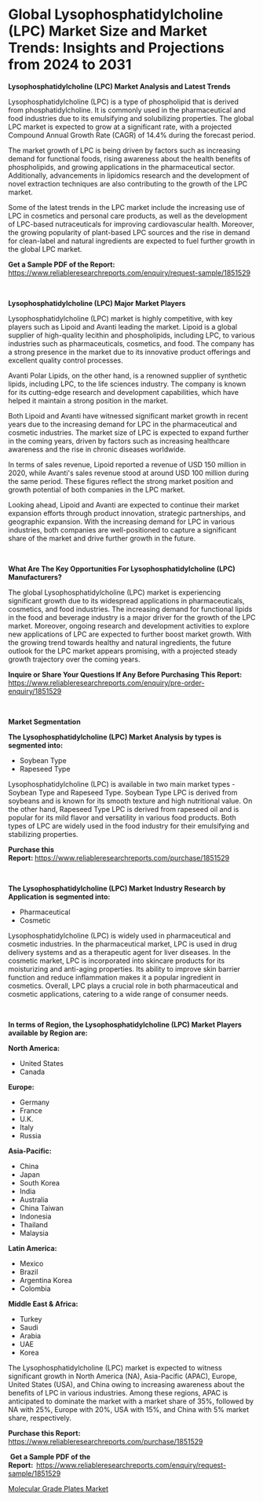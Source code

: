 <p><h1>Global Lysophosphatidylcholine (LPC) Market Size and Market Trends: Insights and Projections from 2024 to 2031</h1></p><p><strong>Lysophosphatidylcholine (LPC) Market Analysis and Latest Trends</strong></p>
<p><p>Lysophosphatidylcholine (LPC) is a type of phospholipid that is derived from phosphatidylcholine. It is commonly used in the pharmaceutical and food industries due to its emulsifying and solubilizing properties. The global LPC market is expected to grow at a significant rate, with a projected Compound Annual Growth Rate (CAGR) of 14.4% during the forecast period.</p><p>The market growth of LPC is being driven by factors such as increasing demand for functional foods, rising awareness about the health benefits of phospholipids, and growing applications in the pharmaceutical sector. Additionally, advancements in lipidomics research and the development of novel extraction techniques are also contributing to the growth of the LPC market.</p><p>Some of the latest trends in the LPC market include the increasing use of LPC in cosmetics and personal care products, as well as the development of LPC-based nutraceuticals for improving cardiovascular health. Moreover, the growing popularity of plant-based LPC sources and the rise in demand for clean-label and natural ingredients are expected to fuel further growth in the global LPC market.</p></p>
<p><strong>Get a Sample PDF of the Report:&nbsp;</strong> <a href="https://www.reliableresearchreports.com/enquiry/request-sample/1851529">https://www.reliableresearchreports.com/enquiry/request-sample/1851529</a></p>
<p>&nbsp;</p>
<p><strong>Lysophosphatidylcholine (LPC) Major Market Players</strong></p>
<p><p>Lysophosphatidylcholine (LPC) market is highly competitive, with key players such as Lipoid and Avanti leading the market. Lipoid is a global supplier of high-quality lecithin and phospholipids, including LPC, to various industries such as pharmaceuticals, cosmetics, and food. The company has a strong presence in the market due to its innovative product offerings and excellent quality control processes.</p><p>Avanti Polar Lipids, on the other hand, is a renowned supplier of synthetic lipids, including LPC, to the life sciences industry. The company is known for its cutting-edge research and development capabilities, which have helped it maintain a strong position in the market.</p><p>Both Lipoid and Avanti have witnessed significant market growth in recent years due to the increasing demand for LPC in the pharmaceutical and cosmetic industries. The market size of LPC is expected to expand further in the coming years, driven by factors such as increasing healthcare awareness and the rise in chronic diseases worldwide.</p><p>In terms of sales revenue, Lipoid reported a revenue of USD 150 million in 2020, while Avanti's sales revenue stood at around USD 100 million during the same period. These figures reflect the strong market position and growth potential of both companies in the LPC market.</p><p>Looking ahead, Lipoid and Avanti are expected to continue their market expansion efforts through product innovation, strategic partnerships, and geographic expansion. With the increasing demand for LPC in various industries, both companies are well-positioned to capture a significant share of the market and drive further growth in the future.</p></p>
<p>&nbsp;</p>
<p><strong>What Are The Key Opportunities For Lysophosphatidylcholine (LPC) Manufacturers?</strong></p>
<p><p>The global Lysophosphatidylcholine (LPC) market is experiencing significant growth due to its widespread applications in pharmaceuticals, cosmetics, and food industries. The increasing demand for functional lipids in the food and beverage industry is a major driver for the growth of the LPC market. Moreover, ongoing research and development activities to explore new applications of LPC are expected to further boost market growth. With the growing trend towards healthy and natural ingredients, the future outlook for the LPC market appears promising, with a projected steady growth trajectory over the coming years.</p></p>
<p><strong>Inquire or Share Your Questions If Any Before Purchasing This Report:</strong> <a href="https://www.reliableresearchreports.com/enquiry/pre-order-enquiry/1851529">https://www.reliableresearchreports.com/enquiry/pre-order-enquiry/1851529</a></p>
<p>&nbsp;</p>
<p><strong>Market Segmentation</strong></p>
<p><strong>The Lysophosphatidylcholine (LPC) Market Analysis by types is segmented into:</strong></p>
<p><ul><li>Soybean Type</li><li>Rapeseed Type</li></ul></p>
<p><p>Lysophosphatidylcholine (LPC) is available in two main market types - Soybean Type and Rapeseed Type. Soybean Type LPC is derived from soybeans and is known for its smooth texture and high nutritional value. On the other hand, Rapeseed Type LPC is derived from rapeseed oil and is popular for its mild flavor and versatility in various food products. Both types of LPC are widely used in the food industry for their emulsifying and stabilizing properties.</p></p>
<p><strong>Purchase this Report:&nbsp;</strong><a href="https://www.reliableresearchreports.com/purchase/1851529">https://www.reliableresearchreports.com/purchase/1851529</a></p>
<p>&nbsp;</p>
<p><strong>The Lysophosphatidylcholine (LPC) Market Industry Research by Application is segmented into:</strong></p>
<p><ul><li>Pharmaceutical</li><li>Cosmetic</li></ul></p>
<p><p>Lysophosphatidylcholine (LPC) is widely used in pharmaceutical and cosmetic industries. In the pharmaceutical market, LPC is used in drug delivery systems and as a therapeutic agent for liver diseases. In the cosmetic market, LPC is incorporated into skincare products for its moisturizing and anti-aging properties. Its ability to improve skin barrier function and reduce inflammation makes it a popular ingredient in cosmetics. Overall, LPC plays a crucial role in both pharmaceutical and cosmetic applications, catering to a wide range of consumer needs.</p></p>
<p>&nbsp;</p>
<p><strong>In terms of Region, the Lysophosphatidylcholine (LPC) Market Players available by Region are:</strong></p>
<p>
    <p> <strong> North America: </strong>
        <ul>
            <li>United States</li>
            <li>Canada</li>
        </ul>
        </p> 
    <p> <strong> Europe: </strong>
        <ul>
            <li>Germany</li>
            <li>France</li>
            <li>U.K.</li>
            <li>Italy</li>
            <li>Russia</li>
        </ul>
        </p> 
    <p> <strong> Asia-Pacific: </strong>
        <ul>
            <li>China</li>
            <li>Japan</li>
            <li>South Korea</li>
            <li>India</li>
            <li>Australia</li>
            <li>China Taiwan</li>
            <li>Indonesia</li>
            <li>Thailand</li>
            <li>Malaysia</li>
        </ul>
        </p> 
    <p> <strong> Latin America: </strong>
        <ul>
            <li>Mexico</li>
            <li>Brazil</li>
            <li>Argentina Korea</li>
            <li>Colombia</li>
        </ul>
        </p> 
    <p> <strong> Middle East & Africa: </strong>
        <ul>
            <li>Turkey</li>
            <li>Saudi</li>
            <li>Arabia</li>
            <li>UAE</li>
            <li>Korea</li>
        </ul>
    </p>
    </p>
<p><p>The Lysophosphatidylcholine (LPC) market is expected to witness significant growth in North America (NA), Asia-Pacific (APAC), Europe, United States (USA), and China owing to increasing awareness about the benefits of LPC in various industries. Among these regions, APAC is anticipated to dominate the market with a market share of 35%, followed by NA with 25%, Europe with 20%, USA with 15%, and China with 5% market share, respectively.</p></p>
<p><strong>Purchase this Report: </strong><a href="https://www.reliableresearchreports.com/purchase/1851529">https://www.reliableresearchreports.com/purchase/1851529</a></p>
<p>&nbsp;<strong>Get a Sample PDF of the Report:&nbsp;&nbsp;</strong><a href="https://www.reliableresearchreports.com/enquiry/request-sample/1851529">https://www.reliableresearchreports.com/enquiry/request-sample/1851529</a></p>
<p><strong></strong></p>
<p><p><a href="https://meowing-lemming-dd3.notion.site/Molecular-Grade-Plates-Market-Offers-Provide-Insightful-Data-for-the-Time-Period-from-2024-to-2031-a-39530b6493094566b3993388c7bba27c">Molecular Grade Plates Market</a></p></p>